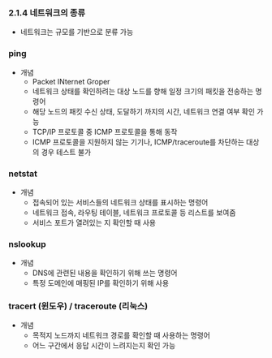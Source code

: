 ### 2.1.4 네트워크의 종류
- 네트워크는 규모를 기반으로 분류 가능

### ping
- 개념
  - Packet INternet Groper
  - 네트워크 상태를 확인하려는 대상 노드를 향해 일정 크기의 패킷을 전송하는 명령어
  - 해당 노드의 패킷 수신 상태, 도달하기 까지의 시간, 네트워크 연결 여부 확인 가능
  - TCP/IP 프로토콜 중 ICMP 프로토콜을 통해 동작
  - ICMP 프로토콜을 지원하지 않는 기기나, ICMP/traceroute를 차단하는 대상의 경우 테스트 불가

### netstat
- 개념
  - 접속되어 있는 서비스들의 네트워크 상태를 표시하는 명령어
  - 네트워크 접속, 라우팅 테이블, 네트워크 프로토콜 등 리스트를 보여줌
  - 서비스 포트가 열려있는 지 확인할 때 사용

### nslookup
- 개념
  - DNS에 관련된 내용을 확인하기 위해 쓰는 명령어
  - 특정 도메인에 매핑된 IP를 확인하기 위해 사용

### tracert (윈도우) / traceroute (리눅스)
- 개념
  - 목적지 노드까지 네트워크 경로를 확인할 때 사용하는 명령어
  - 어느 구간에서 응답 시간이 느려지는지 확인 가능
